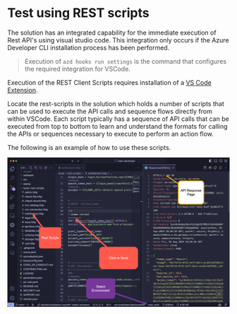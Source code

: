 # Test using REST scripts

The solution has an integrated capability for the immediate execution of Rest API's using visual studio code. This integration only occurs if the Azure Developer CLI installation process has been performed.

> Execution of `azd hooks run settings` is the command that configures the required integration for VSCode.

Execution of the REST Client Scripts requires installation of a [VS Code Extension](https://marketplace.visualstudio.com/items?itemName=humao.rest-client).

Locate the rest-scripts in the solution which holds a number of scripts that can be used to execute the API calls and sequence flows directly from within VSCode.  Each script typically has a sequence of API calls that can be executed from top to bottom to learn and understand the formats for calling the APIs or sequences necessary to execute to perform an action flow.

The following is an example of how to use these scripts.

![Rest API](./images/tutorial_click_11.png)
